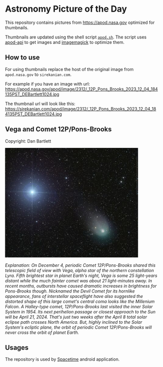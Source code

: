 # Astronomy Picture of the Day

This repository contains pictures from https://apod.nasa.gov optimized for thumbnails.

Thumbnails are updated using the shell script [`apod.sh`](apod.sh). The script
uses [apod-api](https://github.com/nasa/apod-api) to get images and [imagemagick](https://imagemagick.org) to
optimize them.

## How to use

For using thumbnails replace the host of the original image from `apod.nasa.gov` to `sirekanian.com`.

For example if you have an image with url:<br>
https://apod.nasa.gov/apod/image/2312/_12P_Pons_Brooks_2023_12_04_184135PST_DEBartlett1024.jpg

The thumbnail url will look like this:<br>
https://sirekanian.com/apod/image/2312/_12P_Pons_Brooks_2023_12_04_184135PST_DEBartlett1024.jpg

## Vega and Comet 12P/Pons-Brooks

Copyright: Dan Bartlett

[![the picture of the day][1]][2]

_Explanation: On December 4, periodic Comet 12P/Pons-Brooks shared this telescopic field of view with Vega, alpha star of the northern constellation Lyra. Fifth brightest star in planet Earth's night, Vega is some 25 light-years distant while the much fainter comet was about 21 light-minutes away. In recent months, outbursts have caused dramatic increases in brightness for Pons-Brooks though. Nicknamed the Devil Comet for its hornlike appearance, fans of interstellar spaceflight have also suggested the distorted shape of this large comet's central coma looks like the Millenium Falcon. A Halley-type comet, 12P/Pons-Brooks last visited the inner Solar System in 1954. Its next perihelion passage or closest approach to the Sun will be April 21, 2024. That's just two weeks after the April 8 total solar eclipse path crosses North America. But, highly inclined to the Solar System's ecliptic plane, the orbit of periodic Comet 12P/Pons-Brooks will never cross the orbit of planet Earth._

## Usages

The repository is used by [Spacetime][3] android application.

[1]: image/2312/_12P_Pons_Brooks_2023_12_04_184135PST_DEBartlett1024.jpg

[2]: https://apod.nasa.gov/apod/image/2312/_12P_Pons_Brooks_2023_12_04_184135PST_DEBartlett1024.jpg

[3]: https://github.com/sirekanian/spacetime
